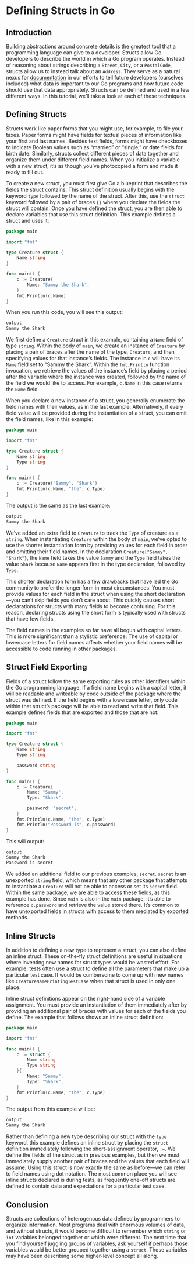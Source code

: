 # Defining Structs in Go

## Introduction

Building abstractions around concrete details is the greatest tool that a programming language can give to a developer. Structs allow Go developers to describe the world in which a Go program operates. Instead of reasoning about strings describing a `Street`, `City`, or a `PostalCode`, structs allow us to instead talk about an `Address`. They serve as a natural nexus for [documentation](https://www.digitalocean.com/community/tutorials/how-to-write-comments-in-go) in our efforts to tell future developers (ourselves included) what data is important to our Go programs and how future code should use that data appropriately. Structs can be defined and used in a few different ways. In this tutorial, we’ll take a look at each of these techniques.

## Defining Structs

Structs work like paper forms that you might use, for example, to file your taxes. Paper forms might have fields for textual pieces of information like your first and last names. Besides text fields, forms might have checkboxes to indicate Boolean values such as “married” or “single,” or date fields for birth date. Similarly, structs collect different pieces of data together and organize them under different field names. When you initialize a variable with a new struct, it’s as though you’ve photocopied a form and made it ready to fill out.

To create a new struct, you must first give Go a blueprint that describes the fields the struct contains. This struct definition usually begins with the keyword `type` followed by the name of the struct. After this, use the `struct` keyword followed by a pair of braces `{}` where you declare the fields the struct will contain. Once you have defined the struct, you are then able to declare variables that use this struct definition. This example defines a struct and uses it:

```go
package main

import "fmt"

type Creature struct {
	Name string
}

func main() {
	c := Creature{
		Name: "Sammy the Shark",
	}
	fmt.Println(c.Name)
}
```

When you run this code, you will see this output:

```bash
output
Sammy the Shark
```

We first define a `Creature` struct in this example, containing a `Name` field of type `string`. Within the body of `main`, we create an instance of `Creature` by placing a pair of braces after the name of the type, `Creature`, and then specifying values for that instance’s fields. The instance in `c` will have its `Name` field set to “Sammy the Shark”. Within the `fmt.Println` function invocation, we retrieve the values of the instance’s field by placing a period after the variable where the instance was created, followed by the name of the field we would like to access. For example, `c.Name` in this case returns the `Name` field.

When you declare a new instance of a struct, you generally enumerate the field names with their values, as in the last example. Alternatively, if every field value will be provided during the instantiation of a struct, you can omit the field names, like in this example:

```go
package main

import "fmt"

type Creature struct {
	Name string
	Type string
}

func main() {
	c := Creature{"Sammy", "Shark"}
	fmt.Println(c.Name, "the", c.Type)
}
```

The output is the same as the last example:

```bash
output
Sammy the Shark
```

We’ve added an extra field to `Creature` to track the `Type` of creature as a `string`. When instantiating `Creature` within the body of `main`, we’ve opted to use the shorter instantiation form by providing values for each field in order and omitting their field names. In the declaration `Creature{"Sammy", "Shark"}`, the `Name` field takes the value `Sammy` and the `Type` field takes the value `Shark` because `Name` appears first in the type declaration, followed by `Type`.

This shorter declaration form has a few drawbacks that have led the Go community to prefer the longer form in most circumstances. You must provide values for each field in the struct when using the short declaration—you can’t skip fields you don’t care about. This quickly causes short declarations for structs with many fields to become confusing. For this reason, declaring structs using the short form is typically used with structs that have few fields.

The field names in the examples so far have all begun with capital letters. This is more significant than a stylistic preference. The use of capital or lowercase letters for field names affects whether your field names will be accessible to code running in other packages.

## Struct Field Exporting

Fields of a struct follow the same exporting rules as other identifiers within the Go programming language. If a field name begins with a capital letter, it will be readable and writeable by code outside of the package where the struct was defined. If the field begins with a lowercase letter, only code within that struct’s package will be able to read and write that field. This example defines fields that are exported and those that are not:

```go
package main

import "fmt"

type Creature struct {
	Name string
	Type string

	password string
}

func main() {
	c := Creature{
		Name: "Sammy",
		Type: "Shark",

		password: "secret",
	}
	fmt.Println(c.Name, "the", c.Type)
	fmt.Println("Password is", c.password)
}
```

This will output:

```bash
output
Sammy the Shark
Password is secret
```

We added an additional field to our previous examples, `secret`. `secret` is an unexported `string` field, which means that any other package that attempts to instantiate a `Creature` will not be able to access or set its `secret` field. Within the same package, we are able to access these fields, as this example has done. Since `main` is also in the `main` package, it’s able to reference `c.password` and retrieve the value stored there. It’s common to have unexported fields in structs with access to them mediated by exported methods.

## Inline Structs

In addition to defining a new type to represent a struct, you can also define an inline struct. These on-the-fly struct definitions are useful in situations where inventing new names for struct types would be wasted effort. For example, tests often use a struct to define all the parameters that make up a particular test case. It would be cumbersome to come up with new names like `CreatureNamePrintingTestCase` when that struct is used in only one place.

Inline struct definitions appear on the right-hand side of a variable assignment. You must provide an instantiation of them immediately after by providing an additional pair of braces with values for each of the fields you define. The example that follows shows an inline struct definition:

```go
package main

import "fmt"

func main() {
	c := struct {
		Name string
		Type string
	}{
		Name: "Sammy",
		Type: "Shark",
	}
	fmt.Println(c.Name, "the", c.Type)
}
```

The output from this example will be:

```bash
output
Sammy the Shark
```

Rather than defining a new type describing our struct with the `type` keyword, this example defines an inline struct by placing the `struct` definition immediately following the short-assignment operator, `:=`. We define the fields of the struct as in previous examples, but then we must immediately supply another pair of braces and the values that each field will assume. Using this struct is now exactly the same as before—we can refer to field names using dot notation. The most common place you will see inline structs declared is during tests, as frequently one-off structs are defined to contain data and expectations for a particular test case.

## Conclusion

Structs are collections of heterogenous data defined by programmers to organize information. Most programs deal with enormous volumes of data, and without structs, it would become difficult to remember which `string` or `int` variables belonged together or which were different. The next time that you find yourself juggling groups of variables, ask yourself if perhaps those variables would be better grouped together using a `struct`. Those variables may have been describing some higher-level concept all along.